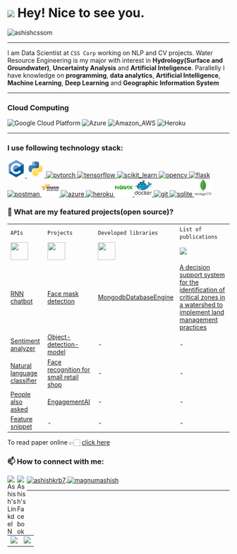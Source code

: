 <!-- <h1 align="center">Hi<img src="./Hi.gif" width="30" height="50"> Visitor👀</h1> -->
<h1><img src="https://emojis.slackmojis.com/emojis/images/1531849430/4246/blob-sunglasses.gif?1531849430" width="30"/> Hey! Nice to see you.</h1>

<p align="left"> <img src="https://komarev.com/ghpvc/?username=ashishcssom&label=Profile%20views&color=0e75b6&style=flat" alt="ashishcssom" /> </p>

---

I am Data Scientist at `CSS Corp` working on NLP and CV projects. Water Resource Engineering is my major with interest in **Hydrology(Surface and Groundwater)**, **Uncertainty Analysis** and **Artificial Inteligence**. Parallelly I have knowledge on **programming**, **data analytics**, **Artificial Intelligence**, **Machine Learning**, **Deep Learning** and  **Geographic Information System**

---

### Cloud Computing
<p>
  
<img alt="Google Cloud Platform" src="https://img.shields.io/badge/-Google_Cloud_Platform-1a73e8?style=flat-square&logo=google-cloud&logoColor=white" />
<img alt="Azure" src="https://img.shields.io/badge/-microsoft_azure-icon-1a73e8?style=flat-square&logo=microsoft_azure&logoColor=white" />
<img alt="Amazon_AWS" src="https://img.shields.io/badge/Amazon_AWS-232F3E?style=flat-square&logo=amazon-aws&logoColor=white" />
<img alt="Heroku" src="https://img.shields.io/badge/-Heroku-430098?style=flat-square&logo=heroku&logoColor=white" />
</p>

---

<!-- I am available on <img src="https://cdn.freebiesupply.com/logos/large/2x/upwork-logo-png-transparent.png" width="50" height="20"> [⬅️](https://www.upwork.com/o/profiles/users/~0195178efffee3692b/) -->

<h3 align="left">I use following technology stack:</h3>
<p align="left"> 
 <a href="https://www.cprogramming.com/" target="_blank"> <img src="https://raw.githubusercontent.com/devicons/devicon/master/icons/c/c-original.svg" alt="c" width="40" height="40"/> </a> 
<!-- <a href="https://www.mathworks.com/" target="_blank"> <img src="https://raw.githubusercontent.com/simple-icons/simple-icons/master/icons/mathworks.svg" alt="matlab" width="40" height="40"/> </a> -->
<a href="https://www.python.org" target="_blank"> <img src="https://raw.githubusercontent.com/devicons/devicon/master/icons/python/python-original.svg" alt="python" width="40" height="40"/> </a> 
<a href="https://pytorch.org/" target="_blank"> <img src="https://www.vectorlogo.zone/logos/pytorch/pytorch-icon.svg" alt="pytorch" width="40" height="40"/> </a> 
<a href="https://www.tensorflow.org" target="_blank"> <img src="https://www.vectorlogo.zone/logos/tensorflow/tensorflow-icon.svg" alt="tensorflow" width="40" height="40"/> </a> 
<a href="https://scikit-learn.org/" target="_blank"> <img src="https://upload.wikimedia.org/wikipedia/commons/0/05/Scikit_learn_logo_small.svg" alt="scikit_learn" width="40" height="40"/> </a> 
<a href="https://opencv.org/" target="_blank"> <img src="https://www.vectorlogo.zone/logos/opencv/opencv-icon.svg" alt="opencv" width="40" height="40"/> </a> 
<a href="https://flask.palletsprojects.com/" target="_blank"> <img src="https://www.vectorlogo.zone/logos/pocoo_flask/pocoo_flask-icon.svg" alt="flask" width="40" height="40"/> </a>
<a href="https://postman.com" target="_blank"> <img src="https://www.vectorlogo.zone/logos/getpostman/getpostman-icon.svg" alt="postman" width="40" height="40"/> </a> 
<a href="https://aws.amazon.com" target="_blank"> <img src="https://raw.githubusercontent.com/devicons/devicon/master/icons/amazonwebservices/amazonwebservices-original-wordmark.svg" alt="aws" width="40" height="40"/> </a>
<a href="https://azure.microsoft.com/en-in/" target="_blank"> <img src="https://www.vectorlogo.zone/logos/microsoft_azure/microsoft_azure-icon.svg" alt="azure" width="40" height="40"/> </a> 
<a href="https://heroku.com" target="_blank"> <img src="https://www.vectorlogo.zone/logos/heroku/heroku-icon.svg" alt="heroku" width="40" height="40"/> </a> 
 <a href="https://www.nginx.com" target="_blank"> <img src="https://raw.githubusercontent.com/devicons/devicon/master/icons/nginx/nginx-original.svg" alt="nginx" width="40" height="40"/> </a>
<a href="https://www.docker.com/" target="_blank"> <img src="https://raw.githubusercontent.com/devicons/devicon/master/icons/docker/docker-original-wordmark.svg" alt="docker" width="40" height="40"/> </a> 
<a href="https://git-scm.com/" target="_blank"> <img src="https://www.vectorlogo.zone/logos/git-scm/git-scm-icon.svg" alt="git" width="40" height="40"/> </a> 
 <a href="https://www.sqlite.org/" target="_blank"> <img src="https://www.vectorlogo.zone/logos/sqlite/sqlite-icon.svg" alt="sqlite" width="40" height="40"/> </a> 
<a href="https://www.mongodb.com/" target="_blank"> <img src="https://raw.githubusercontent.com/devicons/devicon/master/icons/mongodb/mongodb-original-wordmark.svg" alt="mongodb" width="40" height="40"/> </a> 
<!-- <a href="https://www.microsoft.com/en-us/sql-server" target="_blank"> <img src="https://cdn.worldvectorlogo.com/logos/microsoft-sql-server.svg" alt="mssql" width="40" height="40"/> </a>  -->

<!--
**ashishcssom/ashishcssom** is a ✨ _special_ ✨ repository because its `README.md` (this file) appears on your GitHub profile.

Here are some ideas to get you started:

- 🔭 I’m currently working on ...
- 🌱 I’m currently learning ...
- 👯 I’m looking to collaborate on ...
- 🤔 I’m looking for help with ...
- 💬 Ask me about ...
- 📫 How to reach me: ...
- 😄 Pronouns: ...
- ⚡ Fun fact: ...
-->

<!-- ### 🌱 I’m currently learning 
 - **Microsoft Azure**
 - **IBM Cloud**
 - **Amazon Sagemaker** -->

### 🚀 What are my featured projects(open source)?

| | | | |
|---|---|---|---|
|`APIs`|`Projects`|`Developed libraries`|`List of publications`|
|<img src="https://cdn.iconscout.com/icon/premium/png-256-thumb/api-64-600697.png" width="40" height="40"/>|<img src="https://www.pngfind.com/pngs/m/594-5947661_png-file-svg-project-icon-free-transparent-png.png" width="40" height="40"/>|<img src="https://pypi.org/static/images/logo-small.95de8436.svg" width="40" height="40"/>|<IMG src="https://s3.amazonaws.com/libapps/accounts/21106/images/springer.jpg" width="100"/>|
| [RNN chatbot](http://chatbotsenti.herokuapp.com/)| [Face mask detection](https://github.com/ashishcssom/Face_Mask_Detection_end_to_end_project)|[MongodbDatabaseEngine](https://pypi.org/project/MongodbDatabaseEngine/)|[A decision support system for the identification of critical zones in a watershed to implement land management practices](https://link.springer.com/article/10.1007/s00477-021-01983-5)|
| [Sentiment analyzer](https://sentianalyzer.herokuapp.com/)|[Object-detection-model](https://ashishtfod.herokuapp.com/)|-|-|
| [Natural language classifier](https://github.com/ashishcssom/Natural-Language-classifier)|[Face recognition for small retail shop](https://github.com/ashishkrb7/Facial-recognition-camera-for-small-retail)|-|-|
| [People also asked](https://github.com/ashishcssom/people-also-ask-API)|[EngagementAI](https://github.com/ashishkrb7/EngagementAI)|-|-|
| [Feature snippet](https://github.com/ashishcssom/Feature-snippet)|-|-|-|

To read paper online 👉🏻 [click here](https://t.co/F3eGCihHtE)

<!-- 🔭 I’m currently working on [AI implementation for Royal game of UR](https://github.com/ashishcssom/AI-implementation-for-game-of-UR)-->

### 📫 How to connect with me:
<a href="https://www.linkedin.com/in/ashishk766/">
  <img align="left" alt="Ashish's LinkdeIN" width="22px" src="https://cdn.jsdelivr.net/npm/simple-icons@v3/icons/linkedin.svg" />
</a>
<a href="https://www.facebook.com/imashish7/">
  <img align="left" alt="Ashish's Facebook" width="22px" src="https://cdn.jsdelivr.net/npm/simple-icons@v3/icons/facebook.svg" />
</a>
<a href="https://twitter.com/ashishkrb7" target="blank">
  <img align="center" src="https://cdn.jsdelivr.net/npm/simple-icons@3.0.1/icons/twitter.svg" alt="ashishkrb7" height="30" width="40" />
</a>
<a href="https://kaggle.com/magnumashish" target="blank">
  <img align="center" src="https://cdn.jsdelivr.net/npm/simple-icons@3.0.1/icons/kaggle.svg" alt="magnumashish" height="30" width="40" />
</a>

<!--[Download my CV](https://github.com/ashishkrb7/ashishkrb7/blob/master/Ashish_CV.pdf)-->

---

| | |
|---|---|
|<img src="https://github-readme-stats.vercel.app/api/top-langs/?username=ashishkrb7&show_icons=true&hide_border=false">|<img src="https://github-readme-stats.vercel.app/api?username=ashishkrb7&show_icons=true&hide_border=false">|
